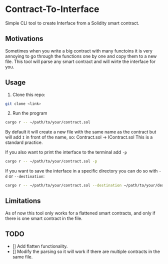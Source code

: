 # Contract-To-Interface

Simple CLI tool to create Interface from a Solidity smart contract. 

## Motivations

Sometimes when you write a big contract with many functoins it is very annoying to go through the functions one by one and copy them to a new file. 
This tool will parse any smart contract and will wirte the interface for you.

## Usage
1. Clone this repo:
```bash
git clone <link>
```

2. Run the program
```bash
cargo r -- ~/path/to/your/contract.sol 
```
By default it will create a new file with the same name as the contract but will add `I` in front of the name, so: Contract.sol -> IContract.sol
This is a standard practice.

If you also want to print the interface to the terminal add `-p`
```bash
cargo r -- ~/path/to/your/contract.sol -p
```

If you want to save the interface in a specific directory you can do so with `-d` or `--destination`:
```bash
cargo r -- ~/path/to/your/contract.sol --destination ~/path/to/your/destination
```

## Limitations

As of now this tool only works for a flattened smart contracts, and only if there is one smart contract in the file.

## TODO

- [] Add flatten functionality.
- [] Modify the parsing so it will work if there are multiple contracts in the same file.
